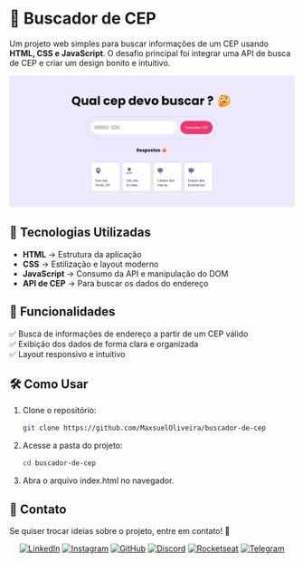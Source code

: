 # 🏡 Buscador de CEP  

Um projeto web simples para buscar informações de um CEP usando **HTML, CSS e JavaScript**. O desafio principal foi integrar uma API de busca de CEP e criar um design bonito e intuitivo.  

![Preview do Projeto](./public/screenshot.jpeg)  

## 🚀 Tecnologias Utilizadas  

- **HTML** → Estrutura da aplicação  
- **CSS** → Estilização e layout moderno  
- **JavaScript** → Consumo da API e manipulação do DOM  
- **API de CEP** → Para buscar os dados do endereço  

## 🎯 Funcionalidades  

✅ Busca de informações de endereço a partir de um CEP válido  
✅ Exibição dos dados de forma clara e organizada  
✅ Layout responsivo e intuitivo  

## 🛠️ Como Usar  

1. Clone o repositório:  

   ```bash
   git clone https://github.com/MaxsuelOliveira/buscador-de-cep
   ```

2. Acesse a pasta do projeto:

    ```bash
    cd buscador-de-cep
    ```

3. Abra o arquivo index.html no navegador.

## 📩 Contato

Se quiser trocar ideias sobre o projeto, entre em contato! 🚀

<div align=center id="footer-default">

[![LinkedIn](https://img.shields.io/badge/LinkedIn-0A66C2?style=for-the-badge&logo=linkedin&logoColor=white)](https://www.linkedin.com/in/maxsuelOliveiradev/?utm_source=rocketseat&utm_medium=organic&utm_campaign=profile&utm_term=share&utm_content=md-04583-links)
[![Instagram](https://img.shields.io/badge/Instagram-C13584?style=for-the-badge&logo=instagram&logoColor=white)](https://www.instagram.com/david_o.santos/)
[![GitHub](https://img.shields.io/badge/GitHub-000000?style=for-the-badge&logo=github&logoColor=white)](https://github.com/MaxsuelOliveira)
[![Discord](https://img.shields.io/badge/Discord-5865F2?style=for-the-badge&logo=discord&logoColor=white)](https://discord.com/channels/@MaxDavid#7163)
[![Rocketseat](https://img.shields.io/badge/Rocketseat-7159C1?style=for-the-badge&logo=rocketseat&logoColor=white)](https://app.rocketseat.com.br/me/md-04583)
[![Telegram](https://img.shields.io/badge/Telegram-40A5E4?style=for-the-badge&logo=telegram&logoColor=white)](https://t.me/@oliveiraMaxsuel)
</div>
